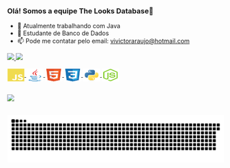### Olá! Somos a equipe The Looks Database👋

- 🔭 Atualmente trabalhando com Java
- 🌱 Estudante de Banco de Dados
- 📫 Pode me contatar pelo email: vivictoraraujo@hotmail.com

<div>
  <a href="https://github.com/VictorCavichioli">
  <img height="180" src="https://github-readme-stats.vercel.app/api?username=VictorCavichioli&show_icons=true&theme=dracula&include_all_commits=true&count_private=true"/>
  <img height="180" src="https://github-readme-stats.vercel.app/api/top-langs/?username=VictorCavichioli&layout=compact&langs_count=7&theme=dracula"/>
</div>

<div style="display: inline_block"><br>
  <img align="center" alt="THL-Js" height="30" width="40" src="https://raw.githubusercontent.com/devicons/devicon/master/icons/javascript/javascript-plain.svg">
  <img align="center" alt="THL-J" height="30" width="40" src="https://raw.githubusercontent.com/devicons/devicon/00f02ef57fb7601fd1ddcc2fe6fe670fef3ae3e4/icons/java/java-original.svg">
  <img align="center" alt="THL-HTML" height="30" width="40" src="https://raw.githubusercontent.com/devicons/devicon/master/icons/html5/html5-original.svg">
  <img align="center" alt="THL-CSS" height="30" width="40" src="https://raw.githubusercontent.com/devicons/devicon/master/icons/css3/css3-original.svg">
  <img align="center" alt="THL-Python" height="30" width="40" src="https://raw.githubusercontent.com/devicons/devicon/master/icons/python/python-original.svg">
  <img align="center" alt="THL-Node" height="30" width="40" src="https://raw.githubusercontent.com/devicons/devicon/00f02ef57fb7601fd1ddcc2fe6fe670fef3ae3e4/icons/nodejs/nodejs-plain.svg">
  
</div>
  
##
<a href="https://www.linkedin.com/in/victor-araujo-paula-cavichioli-9ab48418b/" target="_blank"><img src="https://img.shields.io/badge/-LinkedIn-%230077B5?style=for-the-badge&logo=linkedin&logoColor=white" target="_blank"></a> 

##
  
  ![Snake animation](https://github.com/VictorCavichioli/VictorCavichioli/blob/output/github-contribution-grid-snake.svg)
 
##

